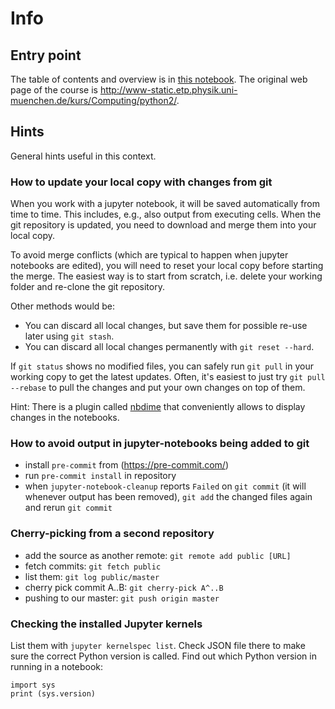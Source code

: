 # Info
## Entry point
The table of contents and overview is in [this notebook](notebooks/node0.ipynb).
The original web page of the course is http://www-static.etp.physik.uni-muenchen.de/kurs/Computing/python2/.

## Hints
General hints useful in this context.

### How to update your local copy with changes from git
When you work with a jupyter notebook, it will be saved automatically from time to time. This includes, e.g., also output from executing cells. When the git repository is updated, you need to download and merge them into your local copy.

To avoid merge conflicts (which are typical to happen when jupyter notebooks are edited), you will need to reset your local copy before starting the merge. The easiest way is to start from scratch, i.e. delete your working folder and re-clone the git repository.

Other methods would be:
* You can discard all local changes, but save them for possible re-use later using `git stash`.
* You can discard all local changes permanently with `git reset --hard`.

If `git status` shows no modified files, you can safely run `git pull` in your working copy to get the latest updates. Often, it's easiest to just try `git pull --rebase` to pull the changes and put your own changes on top of them.

Hint: There is a plugin called [nbdime](https://nbdime.readthedocs.io/en/latest/) that conveniently allows to display changes in the notebooks.

### How to avoid output in jupyter-notebooks being added to git
* install `pre-commit` from (https://pre-commit.com/)
* run `pre-commit install` in repository
* when `jupyter-notebook-cleanup` reports `Failed` on `git commit` (it will whenever output has been removed), `git add` the changed files again and rerun `git commit`

### Cherry-picking from a second repository
* add the source as another remote: `git remote add public [URL]`
* fetch commits: `git fetch public`
* list them: `git log public/master`
* cherry pick commit A..B: `git cherry-pick A^..B`
* pushing to our master: `git push origin master`

### Checking the installed Jupyter kernels
List them with `jupyter kernelspec list`. Check JSON file there to make sure the correct Python version is called. Find out which Python version in running in a notebook:
```
import sys
print (sys.version)
```


